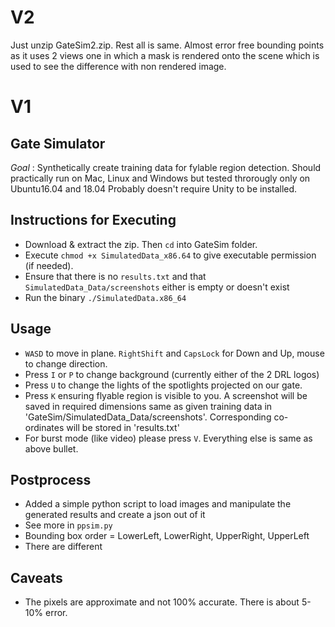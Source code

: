 # V2
Just unzip GateSim2.zip. Rest all is same. Almost error free bounding points as it uses 2 views one in which a mask is rendered onto the scene which is used to see the difference with non rendered image.

# V1
## Gate Simulator
*Goal* : Synthetically create training data for fylable region detection.
Should practically run on Mac, Linux and Windows but tested throrougly only on Ubuntu16.04 and 18.04
Probably doesn't require Unity to be installed.

## Instructions for Executing 
* Download & extract the zip. Then `cd` into GateSim folder.
* Execute `chmod +x SimulatedData_x86.64` to give executable permission (if needed).
* Ensure that there is no `results.txt` and that `SimulatedData_Data/screenshots` either is empty or doesn't exist
* Run the binary `./SimulatedData.x86_64`

## Usage
* `WASD` to move in plane. `RightShift` and `CapsLock` for Down and Up, mouse to change direction. 
* Press `I` or `P` to change background (currently either of the 2 DRL logos)
* Press `U` to change the lights of the spotlights projected on our gate.
* Press `K` ensuring flyable region is visible to you. A screenshot will be saved in required dimensions same as given training data in 'GateSim/SimulatedData_Data/screenshots'. Corresponding co-ordinates will be stored in 'results.txt'
* For burst mode (like video) please press `V`. Everything else is same as above bullet.

## Postprocess
* Added a simple python script to load images and manipulate the generated results and create a json out of it
* See more in `ppsim.py` 
* Bounding box order = LowerLeft, LowerRight, UpperRight, UpperLeft
* There are different 

## Caveats
* The pixels are approximate and not 100% accurate. There is about 5-10% error.
